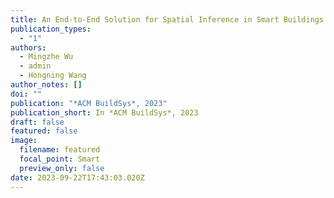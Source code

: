 ```yaml
---
title: An End-to-End Solution for Spatial Inference in Smart Buildings
publication_types:
  - "1"
authors:
  - Mingzhe Wu
  - admin
  - Hongning Wang
author_notes: []
doi: ""
publication: "*ACM BuildSys*, 2023"
publication_short: In *ACM BuildSys*, 2023
draft: false
featured: false
image:
  filename: featured
  focal_point: Smart
  preview_only: false
date: 2023-09-22T17:43:03.020Z
---
```


